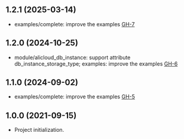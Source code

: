 ## 1.2.1 (2025-03-14)

- examples/complete: improve the examples [GH-7](https://github.com/alibabacloud-automation/terraform-alicloud-ecommerce-elasticsearch/pull/7)

## 1.2.0 (2024-10-25)

- module/alicloud_db_instance: support attribute db_instance_storage_type; examples: improve the examples [GH-6](https://github.com/alibabacloud-automation/terraform-alicloud-ecommerce-elasticsearch/pull/6)

## 1.1.0 (2024-09-02)

- examples/complete: improve the examples [GH-5](https://github.com/alibabacloud-automation/terraform-alicloud-ecommerce-elasticsearch/pull/5)

## 1.0.0 (2021-09-15)

- Project initialization.
